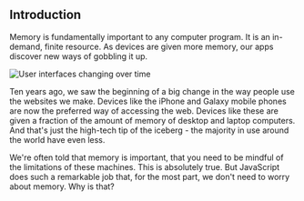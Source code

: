 ## Introduction
Memory is fundamentally important to any computer program. It is an in-demand, finite resource. As devices are given more memory, our apps discover new ways of gobbling it up.

![User interfaces changing over time](images/interfaces-through-time.png)

Ten years ago, we saw the beginning of a big change in the way people use the websites we make. Devices like the iPhone and Galaxy mobile phones are now the preferred way of accessing the web. Devices like these are given a fraction of the amount of memory of desktop and laptop computers. And that's just the high-tech tip of the iceberg - the majority in use around the world have even less.

We're often told that memory is important, that you need to be mindful of the limitations of these machines. This is absolutely true. But JavaScript does such a remarkable job that, for the most part, we don't need to worry about memory. Why is that?

